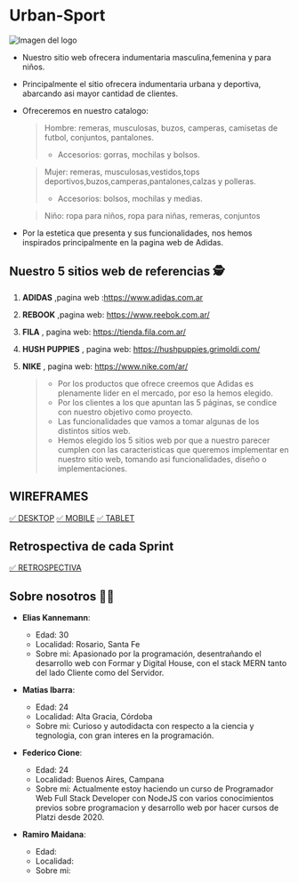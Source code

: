 #                   Urban-Sport
![Imagen del logo](https://github.com/MatiasRaulIbarra/Grupo_5_Urban-Sport/blob/master/wireframe-mockup-design/Design/Logo%20para%20el%20Readme.png)
* Nuestro sitio web  ofrecera indumentaria masculina,femenina y para niños.
* Principalmente  el sitio  ofrecera indumentaria urbana y deportiva, abarcando asi mayor cantidad de clientes.
* Ofreceremos en nuestro catalogo:

    > Hombre: remeras, musculosas, buzos, camperas, camisetas de futbol, conjuntos, pantalones.
    > 
    >* Accesorios: gorras, mochilas y bolsos.

    > Mujer: remeras, musculosas,vestidos,tops deportivos,buzos,camperas,pantalones,calzas y polleras.
    > 
    >* Accesorios: bolsos, mochilas y medias.

    > Niño: ropa para niños, ropa para niñas, remeras, conjuntos

* Por la estetica que presenta y sus funcionalidades, nos hemos inspirados principalmente  en la pagina web de Adidas.

 ##                 Nuestro 5 sitios web de referencias 🕵

     
1. __ADIDAS__ ,pagina web :https://www.adidas.com.ar
2. __REBOOK__ ,pagina web: https://www.reebok.com.ar/
3. __FILA__ , pagina web: https://tienda.fila.com.ar/
4. __HUSH PUPPIES__ , pagina web: https://hushpuppies.grimoldi.com/
5. __NIKE__ , pagina web: https://www.nike.com/ar/

   >* Por los productos que ofrece creemos que Adidas es plenamente lider en el mercado, por eso la hemos elegido.
   >* Por los clientes a los que apuntan las 5 páginas, se condice  con nuestro objetivo como proyecto.
   >* Las funcionalidades que vamos a tomar algunas de los distintos sitios web.
   >* Hemos elegido los 5 sitios web por que a nuestro parecer cumplen con las caracteristicas que queremos implementar en nuestro sitio web, tomando asi funcionalidades, diseño
     o implementaciones.

##                  WIREFRAMES 

[✅ DESKTOP](https://github.com/MatiasRaulIbarra/Grupo_5_Urban-Sport/tree/master/wireframe-mockup-design/Wireframe/desktop)
[✅ MOBILE](https://github.com/MatiasRaulIbarra/Grupo_5_Urban-Sport/tree/master/wireframe-mockup-design/Wireframe/mobile)
[✅ TABLET](https://github.com/MatiasRaulIbarra/Grupo_5_Urban-Sport/tree/master/wireframe-mockup-design/Wireframe/tablet)

##                  Retrospectiva de cada Sprint

[✅ RETROSPECTIVA](https://github.com/MatiasRaulIbarra/Grupo_5_Urban-Sport/blob/master/retro.md)

##                 Sobre nosotros 🤜🤛

* __Elias Kannemann__:
    * Edad: 30
    * Localidad: Rosario, Santa Fe
    * Sobre mi: Apasionado por la programación, desentrañando el desarrollo web con Formar y Digital House, con el stack MERN tanto del lado Cliente como del Servidor.


* __Matias Ibarra__:
    * Edad: 24
    * Localidad: Alta Gracia, Córdoba 
    * Sobre mi: Curioso y autodidacta con respecto a la ciencia y  tegnologia, con gran interes en la programación.


* __Federico Cione__:
    * Edad: 24
    * Localidad: Buenos Aires, Campana
    * Sobre mi: Actualmente estoy haciendo un curso de Programador Web Full Stack Developer con NodeJS con
                varios conocimientos previos sobre programacion y desarrollo web por hacer cursos
                de Platzi desde 2020.

* __Ramiro Maidana__:
    * Edad:
    * Localidad:
    * Sobre mi:
